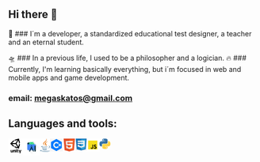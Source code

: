 ## Hi there 👋

🧭 ### I´m a developer, a standardized educational test designer, a teacher and an eternal student.

🛸 ### In a previous life, I used to be a philosopher and a logician.
🔥 ### Currently, I'm learning basically everything, but i´m focused in web and mobile apps and game development.
   ### email: megaskatos@gmail.com

## Languages and tools:

<img align="left" alt="SQL" width="30px" src="unity-icon-png-3.png">

<img align="left" alt="SQL" width="34px" src="androidLogo.jpg">

<img align="left" alt="SQL" width="20px" src="java.png">

<img align="left" alt="SQL" width="26px" src="csharp-logo.png">

<img align="left" alt="SQL" width="26px" src="HTML-Logo.png">

<img align="left" alt="SQL" width="22px" src="cssLogo.png">

<img align="left" alt="SQL" width="26px" src="jsLogo.png">

<img align="left" alt="SQL" width="22px" src="python-logo.png">
<!--
**ManuelAmado/ManuelAmado** is a ✨ _special_ ✨ repository because its `README.md` (this file) appears on your GitHub profile.

Here are some ideas to get you started:

- 🔭 I’m currently working on ...
- 🌱 I’m currently learning ...
- 👯 I’m looking to collaborate on ...
- 🤔 I’m looking for help with ...
- 💬 Ask me about ...
- 📫 How to reach me: ...
- 😄 Pronouns: ...
- ⚡ Fun fact: ...
-->
